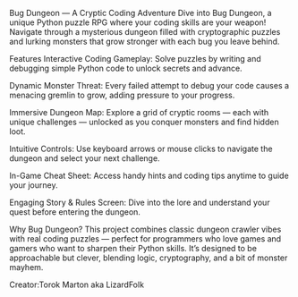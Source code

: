 Bug Dungeon — A Cryptic Coding Adventure
Dive into Bug Dungeon, a unique Python puzzle RPG where your coding skills are your weapon! Navigate through a mysterious dungeon filled with cryptographic puzzles and lurking monsters that grow stronger with each bug you leave behind.

Features
Interactive Coding Gameplay: Solve puzzles by writing and debugging simple Python code to unlock secrets and advance.

Dynamic Monster Threat: Every failed attempt to debug your code causes a menacing gremlin to grow, adding pressure to your progress.

Immersive Dungeon Map: Explore a grid of cryptic rooms — each with unique challenges — unlocked as you conquer monsters and find hidden loot.

Intuitive Controls: Use keyboard arrows or mouse clicks to navigate the dungeon and select your next challenge.

In-Game Cheat Sheet: Access handy hints and coding tips anytime to guide your journey.

Engaging Story & Rules Screen: Dive into the lore and understand your quest before entering the dungeon.

Why Bug Dungeon?
This project combines classic dungeon crawler vibes with real coding puzzles — perfect for programmers who love games and gamers who want to sharpen their Python skills. It’s designed to be approachable but clever, blending logic, cryptography, and a bit of monster mayhem.

Creator:Torok Marton aka LizardFolk

